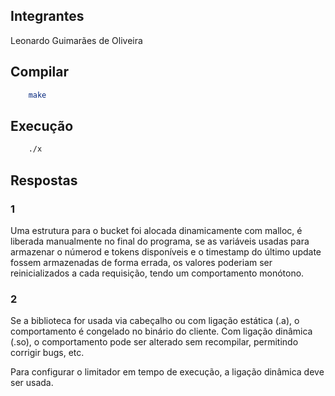 ## Integrantes
Leonardo Guimarães de Oliveira

## Compilar
```bash
    make
```

## Execução
```bash
    ./x
```

## Respostas

### 1
Uma estrutura para o bucket foi alocada dinamicamente com malloc, é liberada manualmente no final do programa, se as variáveis usadas para armazenar o númerod e tokens disponíveis e o timestamp do último update fossem armazenadas de forma errada, os valores poderiam ser reinicializados a cada requisição, tendo um comportamento monótono.

### 2
Se a biblioteca for usada via cabeçalho ou com ligação estática (.a), o comportamento é congelado no binário do cliente.
Com ligação dinâmica (.so), o comportamento pode ser alterado sem recompilar, permitindo corrigir bugs, etc.

Para configurar o limitador em tempo de execução, a ligação dinâmica deve ser usada.